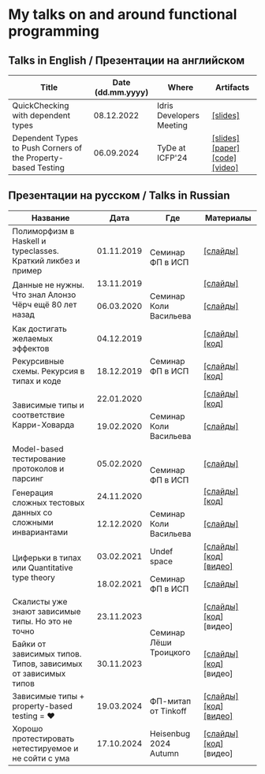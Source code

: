 # My talks on and around functional programming

## Talks in English / Презентации на английском

| Title | Date (dd.mm.yyyy) | Where | Artifacts |
|-------|------|-------|-----------|
| QuickChecking with dependent types | 08.12.2022 | Idris Developers Meeting | [[slides]](2022.12.08-on-deptycheck.idm.pdf) |
| Dependent Types to Push Corners of the Property-based Testing | 06.09.2024 | TyDe at ICFP'24 | [[slides]](2024.09.06-deptyp-to-push-pbt.pdf) [[paper]](https://icfp24.sigplan.org/details/tyde-2024-papers/6/Dependent-Types-to-Push-Corners-of-the-Property-based-Testing-Extended-Abstract-) [[code]](https://github.com/buzden/code-for-lectures/tree/master/2024.09.06-deptyp-to-push-pbt) [[video]](https://youtube.com/watch?v=hTCyrpsFrAE) |

## Презентации на русском / Talks in Russian

<table>
  <thead><tr><th>Название</th><th>Дата</th><th>Где</th><th>Материалы</th></tr></thead>
  <tbody>
    <tr>
      <td>Полиморфизм в Haskell и typeclasses. Краткий ликбез и пример</td>
      <td>01.11.2019</td>
      <td rowspan="2">Семинар ФП в ИСП</td>
      <td><a href="2019.11.01-typeclasses-n-polymorphism.isp-fp-sem.pdf">[слайды]</a></td>
    </tr>
    <tr>
      <td rowspan="2">Данные не нужны. Что знал Алонзо Чёрч ещё 80 лет назад</td>
      <td>13.11.2019</td>
      <td><a href="2019.11.13-church-encoding.isp-fp-sem.pdf">[слайды]</a></td>
    </tr>
    <tr>
      <td>06.03.2020</td>
      <td>Семинар Коли Васильева</td>
      <td><a href="2020.03.06-church-encoding.kol-sem.pdf">[слайды]</a></td>
    </tr>
    <tr>
      <td>Как достигать желаемых эффектов</td>
      <td>04.12.2019</td>
      <td rowspan="3">Семинар ФП в ИСП</td>
      <td><a href="2019.12.04-mtl-and-effects.isp-fp-sem.pdf">[слайды]</a> <a href="https://github.com/buzden/code-for-lectures/tree/master/2019.12.03-to-monad-trans-lecture">[код]</a></td>
    </tr>
    <tr>
      <td>Рекурсивные схемы. Рекурсия в типах и коде</td>
      <td>18.12.2019</td>
      <td><a href="2019.12.18-recursion-schemes.isp-fp-sem.pdf">[слайды]</a> <a href="https://github.com/buzden/code-for-lectures/tree/master/2019.12.18-to-rec-schemes-lecture">[код]</a></td>
    </tr>
    <tr>
      <td rowspan="2">Зависимые типы и соответствие Карри-Ховарда</td>
      <td>22.01.2020</td>
      <td><a href="2020.01.22-bhk-deptyp.isp-fp-sem.pdf">[слайды]</a> <a href="https://github.com/buzden/code-for-lectures/tree/master/2020.01.22-to-bhk-lecture">[код]</a></td>
    </tr>
    <tr>
      <td>19.02.2020</td>
      <td>Семинар Коли Васильева</td>
      <td><a href="2020.02.19-bhk-deptyp.kol-sem.pdf">[слайды]</a></td>
    </tr>
    <tr>
      <td>Model-based тестирование протоколов и парсинг</td>
      <td>05.02.2020</td>
      <td rowspan="2">Семинар ФП в ИСП</td>
      <td><a href="2020.02.05-mbt-and-parsing.isp-fp-sem.pdf">[слайды]</a></td>
    </tr>
    <tr>
      <td rowspan="2">Генерация сложных тестовых данных со сложными инвариантами</td>
      <td>24.11.2020</td>
      <td><a href="2020.11.24-complex-data-gen.isp-fp-sem.pdf">[слайды]</a> <a href="https://github.com/buzden/code-for-lectures/tree/master/2020.11.24-to-complex-data-gen-presentation">[код]</a></td>
    </tr>
    <tr>
      <td>12.12.2020</td>
      <td>Семинар Коли Васильева</td>
      <td><a href="2020.12.12-complex-data-gen.kol-sem.pdf">[слайды]</a></td>
    </tr>
    <tr>
      <td rowspan="2">Циферьки в типах или Quantitative type theory</td>
      <td>03.02.2021</td>
      <td>Undef space</td>
      <td><a href="2021.02.03-qtt.undef-space.pdf">[слайды]</a> <a href="https://github.com/buzden/code-for-lectures/tree/master/2021.02.03-to-qtt-lecture">[код]</a> <a href="https://www.youtube.com/watch?v=_6HHhMftEAc">[видео]</a></td>
    </tr>
    <tr>
      <td>18.02.2021</td>
      <td>Семинар ФП в ИСП</td>
      <td><a href="2021.02.18-qtt.isp-fp-sem.pdf">[слайды]</a></td>
    </tr>
    <tr>
      <td>Скалисты уже знают зависимые типы. Но это не точно</td>
      <td>23.11.2023</td>
      <td rowspan="2">Семинар Лёши Троицкого</td>
      <td><a href="2023.11.23-deptyp-for-scalists.tro-sem.pdf">[слайды]</a> <a href="https://github.com/buzden/code-for-lectures/tree/master/2023.11.23-deptyp-for-scalists">[код]</a> [видео]</td>
    </tr>
    <tr>
      <td>Байки от зависимых типов. Типов, зависимых от зависимых типов</td>
      <td>30.11.2023</td>
      <td><a href="2023.11.30-deptyp-for-somewhat-real.tro-sem.pdf">[слайды]</a> <a href="https://github.com/buzden/code-for-lectures/tree/master/2023.11.30-deptyp-for-somewhat-real">[код]</a> [видео]</td>
    </tr>
    <tr>
      <td>Зависимые типы + property-based testing = ♥</td>
      <td>19.03.2024</td>
      <td>ФП-митап от Tinkoff</td>
      <td><a href="2024.03.19-deptyp-plus-pbt-is-love.pdf">[слайды]</a> <a href="https://github.com/buzden/code-for-lectures/tree/master/2024.03.19-deptyp-plus-pbt-is-love">[код]</a> <a href="https://www.youtube.com/watch?v=aEiO-nyppmE">[видео]</a></td>
    </tr>
    <tr>
      <td>Хорошо протестировать нетестируемое и не сойти с ума</td>
      <td>17.10.2024</td>
      <td>Heisenbug 2024 Autumn</td>
      <td><a href="2024.10.17-test-untestable-well-still-staying-sane.heisenbug.pdf">[слайды]</a> <a href="https://github.com/buzden/code-for-lectures/tree/master/2024.10.17-test-untestable-well-still-staying-sane">[код]</a> [видео]</td>
    </tr>
  </tbody>
</table>
